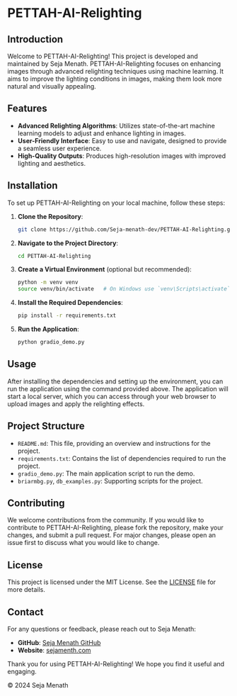 # PETTAH-AI-Relighting

## Introduction

Welcome to PETTAH-AI-Relighting! This project is developed and maintained by Seja Menath. PETTAH-AI-Relighting focuses on enhancing images through advanced relighting techniques using machine learning. It aims to improve the lighting conditions in images, making them look more natural and visually appealing.

## Features

- **Advanced Relighting Algorithms**: Utilizes state-of-the-art machine learning models to adjust and enhance lighting in images.
- **User-Friendly Interface**: Easy to use and navigate, designed to provide a seamless user experience.
- **High-Quality Outputs**: Produces high-resolution images with improved lighting and aesthetics.

## Installation

To set up PETTAH-AI-Relighting on your local machine, follow these steps:

1. **Clone the Repository**:
    ```bash
    git clone https://github.com/Seja-menath-dev/PETTAH-AI-Relighting.git
    ```

2. **Navigate to the Project Directory**:
    ```bash
    cd PETTAH-AI-Relighting
    ```

3. **Create a Virtual Environment** (optional but recommended):
    ```bash
    python -m venv venv
    source venv/bin/activate   # On Windows use `venv\Scripts\activate`
    ```

4. **Install the Required Dependencies**:
    ```bash
    pip install -r requirements.txt
    ```

5. **Run the Application**:
    ```bash
    python gradio_demo.py
    ```

## Usage

After installing the dependencies and setting up the environment, you can run the application using the command provided above. The application will start a local server, which you can access through your web browser to upload images and apply the relighting effects.

## Project Structure

- `README.md`: This file, providing an overview and instructions for the project.
- `requirements.txt`: Contains the list of dependencies required to run the project.
- `gradio_demo.py`: The main application script to run the demo.
- `briarmbg.py`, `db_examples.py`: Supporting scripts for the project.

## Contributing

We welcome contributions from the community. If you would like to contribute to PETTAH-AI-Relighting, please fork the repository, make your changes, and submit a pull request. For major changes, please open an issue first to discuss what you would like to change.

## License

This project is licensed under the MIT License. See the [LICENSE](LICENSE) file for more details.

## Contact

For any questions or feedback, please reach out to Seja Menath:

- **GitHub**: [Seja Menath GitHub](https://github.com/Seja-menath-dev)
- **Website**: [sejamenth.com](https://sejamenth.com)

Thank you for using PETTAH-AI-Relighting! We hope you find it useful and engaging.

© 2024 Seja Menath
